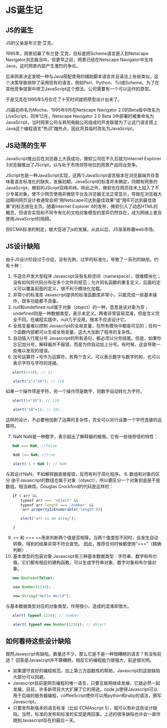 # JS诞生记
## JS的诞生
JS的父亲是布兰登·艾克。

1995年，网景招募了布兰登·艾克，目标是把Scheme语言嵌入到Netscape Navigator浏览器当中。但更早之前，网景已经在Netscape Navigator中支持Java，这时网景内部产生激烈的争论。

后来网景决定发明一种与Java搭配使用的辅助脚本语言并且语法上有些类似，这个决策导致排除了采用现有的语言，例如Perl、Python、Tcl或Scheme。为了在其他竞争提案中捍卫JavaScript这个想法，公司需要有一个可以运作的原型。

于是艾克在1995年5月仅花了十天时间就把原型设计出来了。

JS最初命名为Mocha，1995年9月在Netscape Navigator 2.0的Beta版中改名为LiveScript，同年12月，Netscape Navigator 2.0 Beta 3中部署时被重命名为JavaScript，当时网景公司与昇阳电脑公司组成的开发联盟为了让这门语言搭上Java这个编程语言“热词”蹭热点，因此将其临时改名为JavaScript。

## JS动荡的生平
JavaScript推出后在浏览器上大获成功，微软公司在不久后就为Internet Explorer 3浏览器推出了JScript，以与处于市场领导地位的网景产品同台竞争。

JScript也是一种JavaScript实现，这两个JavaScript语言版本在浏览器端共存意味着语言标准化的缺失，发展初期，JavaScript的标准并未确定，同期有网景的JavaScript，微软的JScript双峰并峙。除此之外，微软也在网页技术上加入了不少专属对象，使不少网页使用非微软平台及浏览器无法正常显示，导致在浏览器大战期间网页设计者通常会把“用Netscape可达到最佳效果”或“用IE可达到最佳效果”的标志放在主页。随着Internet Explorer 4的发布，微软引入了动态HTML的概念，但语言实现和不同专有化的文档对象模型的差异仍然存在，成为网络上普及使用JavaScript的阻碍。

但ECMA标准的制定，极大促进了js的发展，从此以后，JS渐渐称霸web市场。

## JS设计缺陷
由于JS设计阶段过于仓促，没有先例，过早的标准化，导致了一系列的缺陷，约有十种：
1. 不适合开发大型程序
Javascript没有名称空间（namespace），很难模块化；没有如何将代码分布在多个文件的规范；允许同名函数的重复定义，后面的定义可以覆盖前面的定义，很不利于模块化加载。
2. 非常小的标准库
Javascript提供的标准函数库非常小，只能完成一些基本操作，很多功能都不具备。
3. null和undefined
null属于对象（object）的一种，意思是该对象为空；undefined则是一种数据类型，表示未定义。两者非常容易混淆，但是含义完全不同。在编程实践中，null几乎没用，根本不应该设计它。
4. 全局变量难以控制
Javascript的全局变量，在所有模块中都是可见的；任何一个函数内部都可以生成全局变量，这大大加剧了程序的复杂性。
5. 自动插入行尾分号
Javascript的所有语句，都必须以分号结尾。但是，如果你忘记加分号，解释器并不报错，而是为你自动加上分号。有时候，这会导致一些难以发现的错误。
6. 加号运算符
+号作为运算符，有两个含义，可以表示数字与数字的和，也可以表示字符与字符的连接。
~~~javascript
   alert(1+10); // 11

　　alert("1"+"10"); // 110 
~~~
如果一个操作项是字符，另一个操作项是数字，则数字自动转化为字符。
~~~javascript
   alert(1+"10"); // 110

　　alert("10"+1); // 101
~~~
这样的设计，不必要地加剧了运算的复杂性，完全可以另行设置一个字符连接的运算符。

7. NaN
NaN是一种数字，表示超出了解释器的极限。它有一些很奇怪的特性：
~~~javascript
   NaN === NaN; //false

　　NaN !== NaN; //true

　　alert( 1 + NaN ); // NaN   
~~~
与其设计NaN，不如解释器直接报错，反而有利于简化程序。
8. 数组和对象的区分
由于Javascript的数组也属于对象（object），所以要区分一个对象到底是不是数组，相当麻烦。Douglas Crockford的代码是这样的：
~~~javascript
   if ( arr &&
　　　　typeof arr === 'object' &&
　　　　typeof arr.length === 'number' &&
　　　　!arr.propertyIsEnumerable('length')){

　　　　alert("arr is an array");

　　}
~~~
9. == 和 ===
==用来判断两个值是否相等。当两个值类型不同时，会发生自动转换，得到的结果非常不符合直觉。
因此，推荐任何时候都使用"==="（精确判断）.
10. 基本类型的包装对象
Javascript有三种基本数据类型：字符串、数字和布尔值。它们都有相应的建构函数，可以生成字符串对象、数字对象和布尔值对象。
~~~javascript
   new Boolean(false);

　　new Number(1234);

　　new String("Hello World");
~~~
与基本数据类型对应的对象类型，作用很小，造成的混淆却很大。
~~~javascript
   alert( typeof 1234); // number

　　alert( typeof new Number(1234)); // object
~~~

## 如何看待这些设计缺陷

既然Javascript有缺陷，数量还不少，那么它是不是一种很糟糕的语言？有没有前途？
回答是Javascript并不算糟糕，相反它的编程能力很强大，前途很光明。

* 如果遵守良好的编程规范，加上第三方函数库的帮助，Javascript的这些缺陷大部分可以回避。
* Javascript目前是网页编程的唯一语言，只要互联网继续发展，它就必然一起发展。目前，许多新项目大大扩展了它的用途，node.js使得Javascript可以用于后端的服务器编程，coffeeScript使你可以用python和ruby的语法，撰写Javascript。
* 只要发布新版本的语言标准（比如 ECMAscript 5），就可以弥补这些设计缺陷。当然，标准的发布和标准的实现是两回事，上述的很多缺陷也许会一直伴随到Javascript存在的最后一天。



